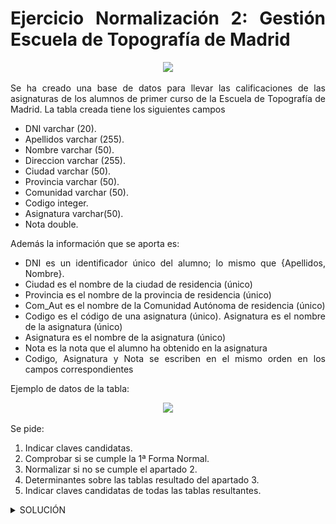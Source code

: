 <div align="justify">

# Ejercicio Normalización 2: Gestión Escuela de Topografía de Madrid

<div align="center">
<img src="https://github.com/jpexposito/base-datos/raw/main/NORMALIZACION/tareas/tarea2/img/topografia.png" width="400px"/>
</div>

Se ha creado una base de datos para llevar las calificaciones de las asignaturas de los alumnos de primer curso de la Escuela de Topografía de Madrid.
La tabla creada tiene los siguientes campos
- DNI varchar (20).
- Apellidos varchar (255).
- Nombre varchar (50).
- Direccion varchar (255).
- Ciudad varchar (50).
- Provincia varchar (50).
- Comunidad varchar (50).
- Codigo integer.
- Asignatura varchar(50).
- Nota double.

Además la información que se aporta es:
- DNI es un identificador único del alumno; lo mismo que {Apellidos, Nombre}.
- Ciudad es el nombre de la ciudad de residencia (único)
- Provincia es el nombre de la provincia de residencia (único)
- Com_Aut es el nombre de la Comunidad Autónoma de residencia (único)
- Codigo es el código de una asignatura (único). Asignatura es el nombre de la asignatura (único)
- Asignatura es el nombre de la asignatura (único)
- Nota es la nota que el alumno ha obtenido en la asignatura
- Codigo, Asignatura y Nota se escriben en el mismo orden en los campos correspondientes

Ejemplo de datos de la tabla:

<div align="center">
 <img src="https://github.com/jpexposito/base-datos/raw/main/NORMALIZACION/tareas/tarea2/img/tabla.png" />
 </div>

Se pide:
1. Indicar claves candidatas.
2. Comprobar si se cumple la 1ª Forma Normal.
3. Normalizar si no se cumple el apartado 2.
4. Determinantes sobre las tablas resultado del apartado 3.
5. Indicar claves candidatas de todas las tablas resultantes.

  <details>
      <summary>SOLUCIÓN</summary>
  </br>

  _**RESOLUCIÓN PASO 1:**_
  
  - DNI, Asignatura. 
  - Apellidos, Nombre, Asignatura.
  - DNI, Codigo.
  - Apellidos, Nombre, Codigo.
  
  _**RESOLUCIÓN PASO 2:**_

No cumple la primera forma normal porque los campos **Código, Asignatura y Nota** no son atómicos.
    
  _**RESOLUCIÓN PASO 3:**_


<div align="center">

_**Alumno**_

 <img src="https://github.com/samugd17/base-datos-bae-/blob/main/TAREAS/Tarea13/IMG/NMR1%20Alumno.drawio.png" />
 </div>

 <div align="center">
 
 <br>

_**Asignatura**_

 <img src="https://github.com/samugd17/base-datos-bae-/blob/main/TAREAS/Tarea13/IMG/NMR2%20Asignatura.drawio.png"/>
 </div>
 
 <br>

 <div align="center">

 _**Alumno-Asignatura**_

 <img src="https://github.com/samugd17/base-datos-bae-/blob/main/TAREAS/Tarea13/IMG/EjercNMR3%20Alumno_Asignatura.drawio.png"/>
 </div>
 
 <br>

  _**RESOLUCIÓN PASO 4:**_
  
  Se relacionan los campos según se indica en la imagén anterior.
  
  _**RESOLUCIÓN PASO 5:**_
  
  - Alumno: DNI.
  - Asignatura: Código.
  - Alumno-Asignatura: DNI,Código.


 </details>

 </div>
